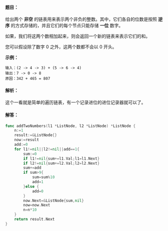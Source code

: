 #### 题目：

给出两个 **非空** 的链表用来表示两个非负的整数。其中，它们各自的位数是按照 **逆序** 的方式存储的，并且它们的每个节点只能存储 **一位** 数字。

如果，我们将这两个数相加起来，则会返回一个新的链表来表示它们的和。

您可以假设除了数字 0 之外，这两个数都不会以 0 开头。

**示例：**

```
输入：(2 -> 4 -> 3) + (5 -> 6 -> 4)
输出：7 -> 0 -> 8
原因：342 + 465 = 807
```

#### 解析：

这个一看就是简单的遍历链表，有一个记录进位的进位记录器就可以了。

#### 解答：

```go
func addTwoNumbers(l1 *ListNode, l2 *ListNode) *ListNode {
	n:=1
	result:=&ListNode{}
	now:=result
	add:=0
	for l1!=nil||l2!=nil||add==1{
		sum:=0
		if l1!=nil{sum+=l1.Val;l1=l1.Next}
		if l2!=nil{sum+=l2.Val;l2=l2.Next}
		sum+=add
		if sum>9{
			sum=sum%10
			add=1
		}else {
			add=0
		}
		now.Next=&ListNode{sum,nil}
        now=now.Next
		n=n*10
	}
	return result.Next
}
```

